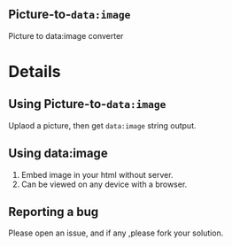 ## Picture-to-`data:image`
Picture to data:image converter

# Details
## Using Picture-to-`data:image`
Uplaod a picture, then get `data:image` string output.

## Using data:image
1. Embed image in your html without server.
2. Can be viewed on any device with a browser.

## Reporting a bug
Please open an issue, and if any ,please fork your solution.



